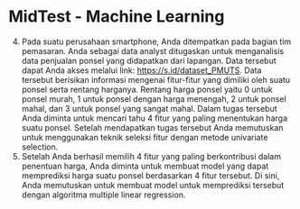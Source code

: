 # MidTest - Machine Learning

4. Pada suatu perusahaan smartphone, Anda ditempatkan pada bagian tim pemasaran. Anda 
sebagai data analyst ditugaskan untuk menganalisis data penjualan ponsel yang didapatkan 
dari lapangan. Data tersebut dapat Anda akses melalui link: https://s.id/dataset_PMUTS. 
Data tersebut berisikan informasi mengenai fitur-fitur yang dimiliki oleh suatu ponsel serta 
rentang harganya. Rentang harga ponsel yaitu 0 untuk ponsel murah, 1 untuk ponsel dengan 
harga menengah, 2 untuk ponsel mahal, dan 3 untuk ponsel yang sangat mahal. Dalam tugas
tersebut Anda diminta untuk mencari tahu 4 fitur yang paling menentukan harga suatu ponsel.
Setelah mendapatkan tugas tersebut Anda memutuskan untuk menggunakan teknik seleksi 
fitur dengan metode univariate selection.
5. Setelah Anda berhasil memilih 4 fitur yang paling 
berkontribusi dalam penentuan harga, Anda diminta untuk membuat model yang dapat 
memprediksi harga suatu ponsel berdasarkan 4 fitur tersebut. Di sini, Anda memutuskan 
untuk membuat model untuk memprediksi tersebut dengan algoritma multiple linear 
regression.